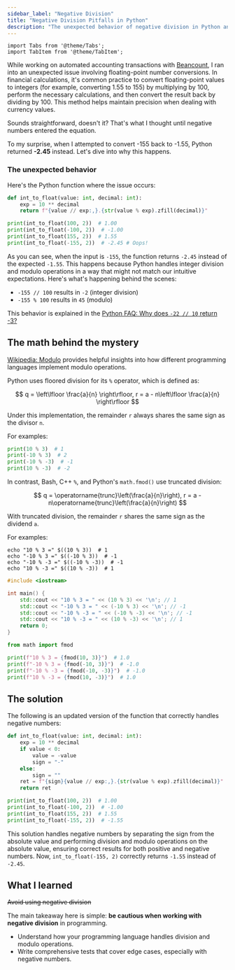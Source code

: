 ```yaml
---
sidebar_label: "Negative Division"
title: "Negative Division Pitfalls in Python"
description: "The unexpected behavior of negative division in Python and how to handle it as expected."
---
```


```mdx-code-block
import Tabs from '@theme/Tabs';
import TabItem from '@theme/TabItem';
```

While working on automated accounting transactions with [Beancount](https://github.com/beancount/beancount), I ran into an unexpected issue involving floating-point number conversions. In financial calculations, it's common practice to convert floating-point values to integers (for example, converting 1.55 to 155) by multiplying by 100, perform the necessary calculations, and then convert the result back by dividing by 100. This method helps maintain precision when dealing with currency values.

Sounds straightforward, doesn't it? That's what I thought until negative numbers entered the equation.

To my surprise, when I attempted to convert -155 back to -1.55, Python returned **-2.45** instead. Let's dive into why this happens.

### The unexpected behavior

Here's the Python function where the issue occurs:

```python
def int_to_float(value: int, decimal: int):
    exp = 10 ** decimal
    return f"{value // exp:,}.{str(value % exp).zfill(decimal)}"

print(int_to_float(100, 2))  # 1.00
print(int_to_float(-100, 2))  # -1.00
print(int_to_float(155, 2))  # 1.55
print(int_to_float(-155, 2))  # -2.45 # Oops!
```

<codapi-snippet sandbox="python" init-delay="500">
</codapi-snippet>

As you can see, when the input is `-155`, the function returns `-2.45` instead of the expected `-1.55`. This happens because Python handles integer division and modulo operations in a way that might not match our intuitive expectations. Here's what's happening behind the scenes:

- `-155 // 100` results in `-2` (integer division)
- `-155 % 100` results in `45` (modulo)

This behavior is explained in the [Python FAQ: Why does `-22 // 10` return -3?](https://docs.python.org/3/faq/programming.html#why-does-22-10-return-3)

## The math behind the mystery

[Wikipedia: Modulo](https://en.wikipedia.org/wiki/Modulo) provides helpful insights into how different programming languages implement modulo operations.

Python uses floored division for its `%` operator, which is defined as:

$$
q = \left\lfloor \frac{a}{n} \right\rfloor, r = a - n\left\lfloor \frac{a}{n} \right\rfloor
$$

Under this implementation, the remainder `r` always shares the same sign as the divisor `n`.

For examples:

```python
print(10 % 3)  # 1
print(-10 % 3)  # 2
print(-10 % -3)  # -1
print(10 % -3)  # -2
```

<codapi-snippet sandbox="python" editor="basic" init-delay="500">
</codapi-snippet>

In contrast, Bash, C++ `%`, and Python's `math.fmod()` use truncated division:

$$
q = \operatorname{trunc}\left(\frac{a}{n}\right), r = a - n\operatorname{trunc}\left(\frac{a}{n}\right)
$$

With truncated division, the remainder `r` shares the same sign as the dividend `a`.

For examples:

<Tabs>
  <TabItem value="bash" label="Bash (%)">

  ```shell-session
  echo "10 % 3 =" $((10 % 3))  # 1
  echo "-10 % 3 =" $((-10 % 3))  # -1
  echo "-10 % -3 =" $((-10 % -3))  # -1
  echo "10 % -3 =" $((10 % -3))  # 1
  ```

  <codapi-snippet sandbox="bash" editor="basic" init-delay="500">
  </codapi-snippet>

  </TabItem>

  <TabItem value="cpp" label="C++ (%)">

  ```cpp
  #include <iostream>

  int main() {
      std::cout << "10 % 3 = " << (10 % 3) << '\n'; // 1
      std::cout << "-10 % 3 = " << (-10 % 3) << '\n'; // -1
      std::cout << "-10 % -3 = " << (-10 % -3) << '\n'; // -1
      std::cout << "10 % -3 = " << (10 % -3) << '\n'; // 1
      return 0;
  }
  ```

  <codapi-snippet sandbox="cpp" editor="basic" init-delay="500">
  </codapi-snippet>

  </TabItem>

  <TabItem value="python" label="Python (math.fmod)">

  ```python
  from math import fmod

  print(f"10 % 3 = {fmod(10, 3)}")  # 1.0
  print(f"-10 % 3 = {fmod(-10, 3)}")  # -1.0
  print(f"-10 % -3 = {fmod(-10, -3)}")  # -1.0
  print(f"10 % -3 = {fmod(10, -3)}")  # 1.0
  ```

  <codapi-snippet sandbox="python" editor="basic" init-delay="500">
  </codapi-snippet>

  </TabItem>
</Tabs>

## The solution

The following is an updated version of the function that correctly handles negative numbers:

```python
def int_to_float(value: int, decimal: int):
    exp = 10 ** decimal
    if value < 0:
        value = -value
        sign = "-"
    else:
        sign = ""
    ret = f"{sign}{value // exp:,}.{str(value % exp).zfill(decimal)}"
    return ret

print(int_to_float(100, 2))  # 1.00
print(int_to_float(-100, 2))  # -1.00
print(int_to_float(155, 2))  # 1.55
print(int_to_float(-155, 2))  # -1.55
```

<codapi-snippet sandbox="python" init-delay="500">
</codapi-snippet>

This solution handles negative numbers by separating the sign from the absolute value and performing division and modulo operations on the absolute value, ensuring correct results for both positive and negative numbers. Now, `int_to_float(-155, 2)` correctly returns `-1.55` instead of `-2.45`.

## What I learned

~~Avoid using negative division~~

The main takeaway here is simple: **be cautious when working with negative division** in programming.

- Understand how your programming language handles division and modulo operations.
- Write comprehensive tests that cover edge cases, especially with negative numbers.

